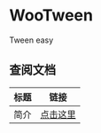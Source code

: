 # WooTween
Tween easy
## 查阅文档

| 标题                 | 链接                                                         |
| :------------------- | ------------------------------------------------------------ |
| 简介                 | [点击这里](https://onclick9927.github.io/2023/06/01/Doc/WooTween-简介) |
